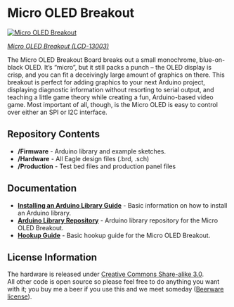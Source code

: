 Micro OLED Breakout
===================

[![Micro OLED Breakout](https://cdn.sparkfun.com/r/600-600/assets/learn_tutorials/3/0/8/Micro_LED_Tutorial-02.jpg)](https://www.sparkfun.com/products/13003)

[*Micro OLED Breakout (LCD-13003)*](https://www.sparkfun.com/products/13003)

The Micro OLED Breakout Board breaks out a small monochrome, blue-on-black OLED. It’s “micro”, but it still packs a punch – the OLED display is crisp, and you can fit a deceivingly large amount of graphics on there. This breakout is perfect for adding graphics to your next Arduino project, displaying diagnostic information without resorting to serial output, and teaching a little game theory while creating a fun, Arduino-based video game. Most important of all, though, is the Micro OLED is easy to control over either an SPI or I2C interface.

Repository Contents
-------------------
* **/Firmware** - Arduino library and example sketches.
* **/Hardware** - All Eagle design files (.brd, .sch)
* **/Production** - Test bed files and production panel files


Documentation
--------------

* **[Installing an Arduino Library Guide](https://learn.sparkfun.com/tutorials/installing-an-arduino-library)** - Basic information on how to install an Arduino library.
* **[Arduino Library Repository](https://github.com/sparkfun/SparkFun_Micro_OLED_Arduino_Library)** - Arduino library repository for the Micro OLED Breakout.
* **[Hookup Guide](https://learn.sparkfun.com/tutorials/micro-oled-breakout-hookup-guide)** - Basic hookup guide for the Micro OLED Breakout.

License Information
-------------------
The hardware is released under [Creative Commons Share-alike 3.0](http://creativecommons.org/licenses/by-sa/3.0/).  
All other code is open source so please feel free to do anything you want with it; you buy me a beer if you use this and we meet someday ([Beerware license](http://en.wikipedia.org/wiki/Beerware)).
